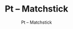 ---
designer: Endless Knot
description: "Color%3A%20Ink%0AMaterial%3A%20100%25%20Wool%0ACollection%3A%20Hand-Tufted%20Collection"
image_primary: img/MAT223-600x750.jpg
image_secondary: ../../../images/blank.png
manufacturer: Endless Knot
href: https://endlessknotrugs.com/product/matchstick-ink/
subtitle: Pt – Matchstick
tags: 
  - endless_knot
  - hand-tufted-rugs
title: Pt – Matchstick
image_thumb: img/MAT223-300x300.jpg
category: hand-tufted-rugs
slug: /manufacturers/endless-knot/hand-tufted-rugs/endless-knot-pt-matchstick
---